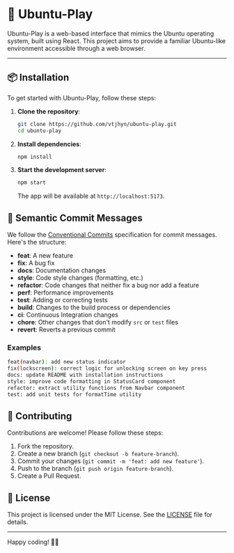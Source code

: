# 🌟 Ubuntu-Play

Ubuntu-Play is a web-based interface that mimics the Ubuntu operating system, built using React. This project aims to provide a familiar Ubuntu-like environment accessible through a web browser.

---

## 📦 Installation

To get started with Ubuntu-Play, follow these steps:

1. **Clone the repository**:
   ```bash
   git clone https://github.com/vtjhyn/ubuntu-play.git
   cd ubuntu-play
   ```

2. **Install dependencies**:
   ```bash
   npm install
   ```

3. **Start the development server**:
   ```bash
   npm start
   ```

   The app will be available at `http://localhost:5173`.

## 📝 Semantic Commit Messages

We follow the [Conventional Commits](https://www.conventionalcommits.org/en/v1.0.0/) specification for commit messages. Here's the structure:

- **feat**: A new feature
- **fix**: A bug fix
- **docs**: Documentation changes
- **style**: Code style changes (formatting, etc.)
- **refactor**: Code changes that neither fix a bug nor add a feature
- **perf**: Performance improvements
- **test**: Adding or correcting tests
- **build**: Changes to the build process or dependencies
- **ci**: Continuous Integration changes
- **chore**: Other changes that don't modify `src` or `test` files
- **revert**: Reverts a previous commit

### Examples

```bash
feat(navbar): add new status indicator
fix(lockscreen): correct logic for unlocking screen on key press
docs: update README with installation instructions
style: improve code formatting in StatusCard component
refactor: extract utility functions from Navbar component
test: add unit tests for formatTime utility
```

## 🌈 Contributing

Contributions are welcome! Please follow these steps:

1. Fork the repository.
2. Create a new branch (`git checkout -b feature-branch`).
3. Commit your changes (`git commit -m 'feat: add new feature'`).
4. Push to the branch (`git push origin feature-branch`).
5. Create a Pull Request.

## 📜 License

This project is licensed under the MIT License. See the [LICENSE](LICENSE) file for details.

---

Happy coding! 🚀✨
